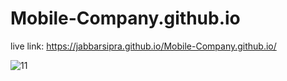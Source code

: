 # Mobile-Company.github.io

live link: https://jabbarsipra.github.io/Mobile-Company.github.io/


![11](https://user-images.githubusercontent.com/83250810/218303793-7d0e239b-9316-44da-a80a-997b31efbf34.png)
